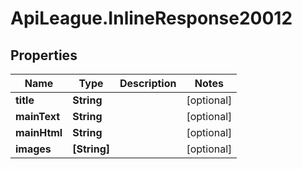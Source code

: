 # ApiLeague.InlineResponse20012

## Properties

Name | Type | Description | Notes
------------ | ------------- | ------------- | -------------
**title** | **String** |  | [optional] 
**mainText** | **String** |  | [optional] 
**mainHtml** | **String** |  | [optional] 
**images** | **[String]** |  | [optional] 


